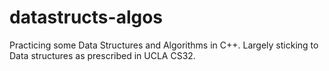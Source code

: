 # datastructs-algos
Practicing some Data Structures and Algorithms in C++. Largely sticking to Data structures as prescribed in UCLA CS32.
